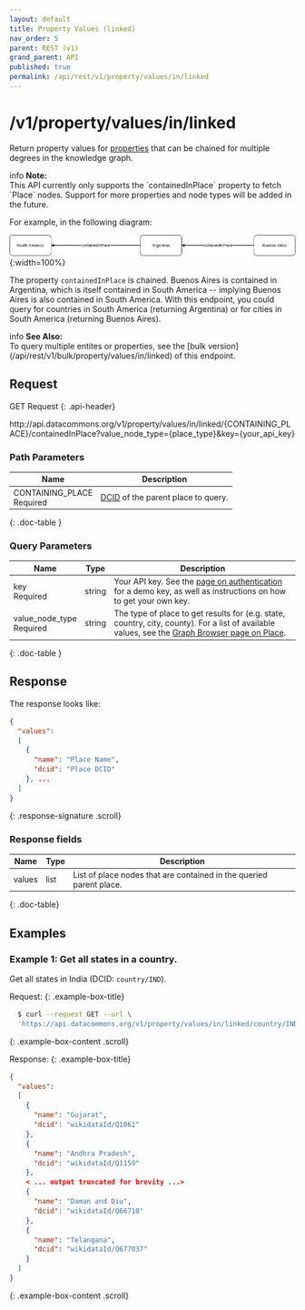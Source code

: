 ```yaml
---
layout: default
title: Property Values (linked)
nav_order: 5
parent: REST (v1)
grand_parent: API
published: true
permalink: /api/rest/v1/property/values/in/linked
---
```


# /v1/property/values/in/linked

Return property values for [properties](/glossary.html#property) that can be
chained for multiple degrees in the knowledge graph.

<div markdown="span" class="alert alert-info" role="alert">
   <span class="material-icons md-16">info </span><b>Note:</b><br />
   This API currently only supports the `containedInPlace` property to fetch `Place` nodes. Support for more properties and node types will be added in the future.
</div>

For example, in the following diagram:

![Example of a chained property](/assets/images/rest/property_value_direction_example.png){:width=100%}

The property `containedInPlace` is chained. Buenos Aires is contained in
Argentina, which is itself contained in South America -- implying Buenos Aires
is also contained in South America. With this endpoint, you could query for
countries in South America (returning Argentina) or for cities in South America
(returning Buenos Aires).

<div markdown="span" class="alert alert-warning" role="alert">
    <span class="material-icons md-16">info </span><b>See Also:</b><br />
    To query multiple entites or properties, see the [bulk version](/api/rest/v1/bulk/property/values/in/linked) of this endpoint.
</div>

## Request

GET Request
{: .api-header}

<div class="api-signature">
http://api.datacommons.org/v1/property/values/in/linked/{CONTAINING_PLACE}/containedInPlace?value_node_type={place_type}&key={your_api_key}
</div>

<script src="/assets/js/syntax_highlighting.js"></script>

### Path Parameters

| Name                                                | Description                   |
| --------------------------------------------------- | ----------------------------- |
| CONTAINING_PLACE <br /> <required-tag>Required</required-tag> | [DCID](/glossary.html#dcid) of the parent place to query.|
{: .doc-table }

### Query Parameters

| Name                                               | Type | Description               |
| -------------------------------------------------- | ---- | ------------------------- |
| key <br /> <required-tag>Required</required-tag>   | string | Your API key. See the [page on authentication](/api/rest/v1/getting_started#authentication) for a demo key, as well as instructions on how to get your own key. |
| value_node_type <br /> <required-tag>Required</required-tag> | string | The type of place to get results for (e.g. state, country, city, county). For a list of available values, see the [Graph Browser page on Place](https://datacommons.org/browser/Place).|
{: .doc-table }

## Response

The response looks like:

```json
{
  "values":
  [
    {
      "name": "Place Name",
      "dcid": "Place DCID"
    }, ...
  ]
}
```
{: .response-signature .scroll}

### Response fields

| Name     | Type   | Description                |
| -------- | ------ | -------------------------- |
| values    | list   | List of place nodes that are contained in the queried parent place. |
{: .doc-table}

## Examples

### Example 1: Get all states in a country.

Get all states in India (DCID: `country/IND`).

Request:
{: .example-box-title}
```bash
  $ curl --request GET --url \
  'https://api.datacommons.org/v1/property/values/in/linked/country/IND/containedInPlace?value_node_type=State&key=AIzaSyCTI4Xz-UW_G2Q2RfknhcfdAnTHq5X5XuI'
```
{: .example-box-content .scroll}

Response:
{: .example-box-title}
```json
{
  "values":
  [
    {
      "name": "Gujarat",
      "dcid": "wikidataId/Q1061"
    },
    {
      "name": "Andhra Pradesh",
      "dcid": "wikidataId/Q1159"
    },
    < ... output truncated for brevity ...>
    {
      "name": "Daman and Diu",
      "dcid": "wikidataId/Q66710"
    },
    {
      "name": "Telangana",
      "dcid": "wikidataId/Q677037"
    }
  ]
}
```
{: .example-box-content .scroll}
